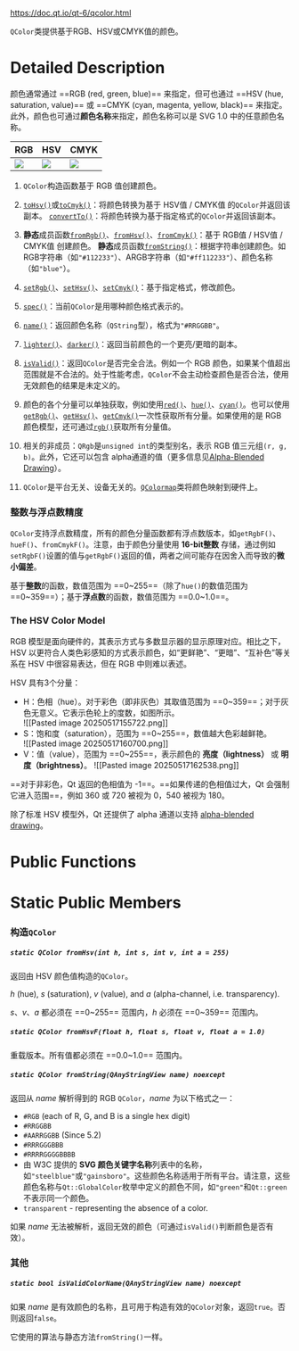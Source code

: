 https://doc.qt.io/qt-6/qcolor.html

`QColor`类提供基于RGB、HSV或CMYK值的颜色。

# Detailed Description

颜色通常通过 ==RGB (red, green, blue)== 来指定，但可也通过 ==HSV (hue, saturation, value)== 或 ==CMYK (cyan, magenta, yellow, black)== 来指定。此外，颜色也可通过**颜色名称**来指定，颜色名称可以是 SVG 1.0 中的任意颜色名称。

| RGB                                               | HSV                                               | CMYK                                               |
| ------------------------------------------------- | ------------------------------------------------- | -------------------------------------------------- |
| ![](https://doc.qt.io/qt-6/images/qcolor-rgb.png) | ![](https://doc.qt.io/qt-6/images/qcolor-hsv.png) | ![](https://doc.qt.io/qt-6/images/qcolor-cmyk.png) |

1. `QColor`构造函数基于 RGB 值创建颜色。

2.  [`toHsv()`](https://doc.qt.io/qt-6/qcolor.html#toHsv)或[`toCmyk()`](https://doc.qt.io/qt-6/qcolor.html#toCmyk)：将颜色转换为基于 HSV值 / CMYK值 的`QColor`并返回该副本。      [`convertTo()`](https://doc.qt.io/qt-6/qcolor.html#convertTo)：将颜色转换为基于指定格式的`QColor`并返回该副本。

3. **静态**成员函数[`fromRgb()`](https://doc.qt.io/qt-6/qcolor.html#fromRgb)、[`fromHsv()`](https://doc.qt.io/qt-6/qcolor.html#fromHsv)、[`fromCmyk()`](https://doc.qt.io/qt-6/qcolor.html#fromCmyk)：基于 RGB值 / HSV值 / CMYK值 创建颜色。
   **静态**成员函数[`fromString()`](https://doc.qt.io/qt-6/qcolor.html#fromString)：根据字符串创建颜色。如 RGB字符串（如`"#112233"`）、ARGB字符串（如`"#ff112233"`）、颜色名称（如`"blue"`）。

4. [`setRgb()`](https://doc.qt.io/qt-6/qcolor.html#setRgb)、[`setHsv()`](https://doc.qt.io/qt-6/qcolor.html#setHsv)、[`setCmyk()`](https://doc.qt.io/qt-6/qcolor.html#setCmyk)：基于指定格式，修改颜色。

5. [`spec()`](https://doc.qt.io/qt-6/qcolor.html#spec)：当前`QColor`是用哪种颜色格式表示的。

6. [`name()`](https://doc.qt.io/qt-6/qcolor.html#name)：返回颜色名称（`QString`型），格式为`"#RRGGBB"`。

7. [`lighter()`](https://doc.qt.io/qt-6/qcolor.html#lighter)、[`darker()`](https://doc.qt.io/qt-6/qcolor.html#darker)：返回当前颜色的一个更亮/更暗的副本。

8. [`isValid()`](https://doc.qt.io/qt-6/qcolor.html#isValid)：返回`QColor`是否完全合法。例如一个 RGB 颜色，如果某个值超出范围就是不合法的。处于性能考虑，`QColor`不会主动检查颜色是否合法，使用无效颜色的结果是未定义的。

9. 颜色的各个分量可以单独获取，例如使用[`red()`](https://doc.qt.io/qt-6/qcolor.html#red)、[`hue()`](https://doc.qt.io/qt-6/qcolor.html#hue)、[`cyan()`](https://doc.qt.io/qt-6/qcolor.html#cyan)。也可以使用[`getRgb()`](https://doc.qt.io/qt-6/qcolor.html#getRgb)、[`getHsv()`](https://doc.qt.io/qt-6/qcolor.html#getHsv)、[`getCmyk()`](https://doc.qt.io/qt-6/qcolor.html#getCmyk)一次性获取所有分量。如果使用的是 RGB 颜色模型，还可通过[`rgb()`](https://doc.qt.io/qt-6/qcolor.html#rgb)获取所有分量值。

10. 相关的非成员：`QRgb`是`unsigned int`的类型别名，表示 RGB 值三元组`(r, g, b)`。此外，它还可以包含 alpha通道的值（更多信息见[Alpha-Blended Drawing](https://doc.qt.io/qt-6/qcolor.html#alpha-blended-drawing)）。

11. `QColor`是平台无关、设备无关的。[`QColormap`](https://doc.qt.io/qt-6/qcolormap.html)类将颜色映射到硬件上。

### 整数与浮点数精度

`QColor`支持浮点数精度，所有的颜色分量函数都有浮点数版本，如`getRgbF()`、`hueF()`、`fromCmykF()`。注意，由于颜色分量使用 **16-bit整数** 存储，通过例如`setRgbF()`设置的值与`getRgbF()`返回的值，两者之间可能存在因舍入而导致的**微小偏差**。

基于**整数**的函数，数值范围为 ==0~255==（除了`hue()`的数值范围为 ==0~359==）；基于**浮点数**的函数，数值范围为 ==0.0~1.0==。

### The HSV Color Model

RGB 模型是面向硬件的，其表示方式与多数显示器的显示原理对应。相比之下，HSV 以更符合人类色彩感知的方式表示颜色，如“更鲜艳”、“更暗”、“互补色”等关系在 HSV 中很容易表达，但在 RGB 中则难以表述。 

HSV 具有3个分量：

- H：色相（hue）。对于彩色（即非灰色）其取值范围为 ==0~359==；对于灰色无意义。它表示色轮上的度数，如图所示。  
![[Pasted image 20250517155722.png]]
- S：饱和度（saturation），范围为 ==0~255==，数值越大色彩越鲜艳。  
  ![[Pasted image 20250517160700.png]]
- V：值（value），范围为 ==0~255==，表示颜色的 **亮度（lightness）** 或 **明度（brightness）**。
  ![[Pasted image 20250517162538.png]]

==对于非彩色，Qt 返回的色相值为 -1==。==如果传递的色相值过大，Qt 会强制它进入范围==，例如 360 或 720 被视为 0，540 被视为 180。

除了标准 HSV 模型外，Qt 还提供了 alpha 通道以支持 [alpha-blended drawing](https://doc.qt.io/qt-6/qcolor.html#alpha-blended-drawing)。

# Public Functions

# Static Public Members

### 构造`QColor`

##### `static QColor fromHsv(int h, int s, int v, int a = 255)`

返回由 HSV 颜色值构造的`QColor`。

_h_ (hue), _s_ (saturation), _v_ (value), and _a_ (alpha-channel, i.e. transparency).

*s*、*v*、*a* 都必须在 ==0~255== 范围内，*h* 必须在 ==0~359== 范围内。

##### `static QColor fromHsvF(float h, float s, float v, float a = 1.0)`

重载版本。所有值都必须在 ==0.0~1.0== 范围内。

##### `static QColor fromString(QAnyStringView name) noexcept`

返回从 *name* 解析得到的 RGB `QColor`，*name* 为以下格式之一：

- `#RGB` (each of R, G, and B is a single hex digit)
- `#RRGGBB`
- `#AARRGGBB` (Since 5.2)
- `#RRRGGGBBB`
- `#RRRRGGGGBBBB`
- 由 W3C 提供的 **SVG 颜色关键字名称**列表中的名称，如`"steelblue"`或`"gainsboro"`。这些颜色名称适用于所有平台。请注意，这些颜色名称与`Qt::GlobalColor`枚举中定义的颜色不同，如`"green"`和`Qt::green`不表示同一个颜色。
- `transparent` - representing the absence of a color.

如果 *name* 无法被解析，返回无效的颜色（可通过`isValid()`判断颜色是否有效）。

### 其他

##### `static bool isValidColorName(QAnyStringView name) noexcept`

如果 *name* 是有效颜色的名称，且可用于构造有效的`QColor`对象，返回`true`。否则返回`false`。

它使用的算法与静态方法`fromString()`一样。

